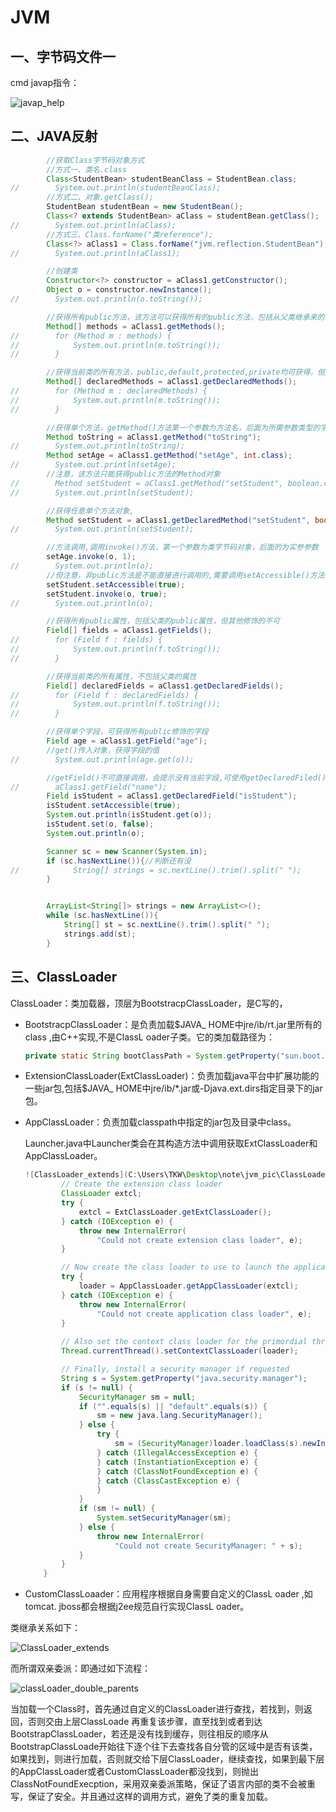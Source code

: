 # JVM

## 一、字节码文件一

cmd javap指令：

![javap_help](C:\Users\TKW\Desktop\note\jvm_pic\javap_help.png)

## 二、JAVA反射

```java
        //获取Class字节码对象方式
        //方式一、类名.class
        Class<StudentBean> studentBeanClass = StudentBean.class;
//        System.out.println(studentBeanClass);
        //方式二、对象.getClass();
        StudentBean studentBean = new StudentBean();
        Class<? extends StudentBean> aClass = studentBean.getClass();
//        System.out.println(aClass);
        //方式三、Class.forName("类reference");
        Class<?> aClass1 = Class.forName("jvm.reflection.StudentBean");
//        System.out.println(aClass1);

        //创建类
        Constructor<?> constructor = aClass1.getConstructor();
        Object o = constructor.newInstance();
//        System.out.println(o.toString());

        //获得所有public方法，该方法可以获得所有的public方法，包括从父类继承来的
        Method[] methods = aClass1.getMethods();
//        for (Method m : methods) {
//            System.out.println(m.toString());
//        }

        //获得当前类的所有方法，public,default,protected,private均可获得，但父类的方法不可
        Method[] declaredMethods = aClass1.getDeclaredMethods();
//        for (Method m : declaredMethods) {
//            System.out.println(m.toString());
//        }

        //获得单个方法，getMethod()方法第一个参数为方法名，后面为所需参数类型的字节码对象
        Method toString = aClass1.getMethod("toString");
//        System.out.println(toString);
        Method setAge = aClass1.getMethod("setAge", int.class);
//        System.out.println(setAge);
        //注意，该方法只能获得public方法的Method对象
//        Method setStudent = aClass1.getMethod("setStudent", boolean.class);
//        System.out.println(setStudent);

        //获得任意单个方法对象,
        Method setStudent = aClass1.getDeclaredMethod("setStudent", boolean.class);
//        System.out.println(setStudent);

        //方法调用,调用invoke()方法，第一个参数为类字节码对象，后面的为实参参数
        setAge.invoke(o, 1);
//        System.out.println(o);
        //但注意，非public方法是不能直接进行调用的,需要调用setAccessible()方法
        setStudent.setAccessible(true);
        setStudent.invoke(o, true);
//        System.out.println(o);

        //获得所有public属性，包括父类的public属性，但其他修饰的不可
        Field[] fields = aClass1.getFields();
//        for (Field f : fields) {
//            System.out.println(f.toString());
//        }

        //获得当前类的所有属性，不包括父类的属性
        Field[] declaredFields = aClass1.getDeclaredFields();
//        for (Field f : declaredFields) {
//            System.out.println(f.toString());
//        }

        //获得单个字段，可获得所有public修饰的字段
        Field age = aClass1.getField("age");
        //get()传入对象，获得字段的值
//        System.out.println(age.get(o));

        //getField()不可直接调用，会提示没有当前字段,可使用getDeclaredFiled()
//        aClass1.getField("name");
        Field isStudent = aClass1.getDeclaredField("isStudent");
        isStudent.setAccessible(true);
        System.out.println(isStudent.get(o));
        isStudent.set(o, false);
        System.out.println(o);

        Scanner sc = new Scanner(System.in);
        if (sc.hasNextLine()){//判断还有没
//            String[] strings = sc.nextLine().trim().split(" ");
        }


        ArrayList<String[]> strings = new ArrayList<>();
        while (sc.hasNextLine()){
            String[] st = sc.nextLine().trim().split(" ");
            strings.add(st);
        }
```

## 三、ClassLoader

ClassLoader：类加载器，顶层为BootstracpClassLoader，是C写的，

- BootstracpClassLoader：是负责加载$JAVA_ HOME中jre/ib/rt.jar里所有的class ,由C++实现,不是ClassL oader子类。它的类加载路径为：

  ```java
  private static String bootClassPath = System.getProperty("sun.boot.class.path");
  ```

- ExtensionClassLoader(ExtClassLoader)：负责加载java平台中扩展功能的一些jar包,包括\$JAVA_ HOME中jre/ib/*.jar或-Djava.ext.dirs指定目录下的jar包。

- AppClassLoader：负责加载classpath中指定的jar包及目录中class。

  Launcher.java中Launcher类会在其构造方法中调用获取ExtClassLoader和AppClassLoader。

  ```java
  ![ClassLoader_extends](C:\Users\TKW\Desktop\note\jvm_pic\ClassLoader_extends.png)public Launcher() {
          // Create the extension class loader
          ClassLoader extcl;
          try {
              extcl = ExtClassLoader.getExtClassLoader();
          } catch (IOException e) {
              throw new InternalError(
                  "Could not create extension class loader", e);
          }
  
          // Now create the class loader to use to launch the application
          try {
              loader = AppClassLoader.getAppClassLoader(extcl);
          } catch (IOException e) {
              throw new InternalError(
                  "Could not create application class loader", e);
          }
  		
          // Also set the context class loader for the primordial thread.
          Thread.currentThread().setContextClassLoader(loader);
  
          // Finally, install a security manager if requested
          String s = System.getProperty("java.security.manager");
          if (s != null) {
              SecurityManager sm = null;
              if ("".equals(s) || "default".equals(s)) {
                  sm = new java.lang.SecurityManager();
              } else {
                  try {
                      sm = (SecurityManager)loader.loadClass(s).newInstance();
                  } catch (IllegalAccessException e) {
                  } catch (InstantiationException e) {
                  } catch (ClassNotFoundException e) {
                  } catch (ClassCastException e) {
                  }
              }
              if (sm != null) {
                  System.setSecurityManager(sm);
              } else {
                  throw new InternalError(
                      "Could not create SecurityManager: " + s);
              }
          }
      }
  ```

  

- CustomClassLoaader：应用程序根据自身需要自定义的ClassL oader ,如tomcat. jboss都会根据j2ee规范自行实现ClassL oader。

类继承关系如下：

![ClassLoader_extends](C:\Users\TKW\Desktop\note\jvm_pic\ClassLoader_extends.png)

而所谓双亲委派：即通过如下流程：

![classLoader_double_parents](C:\Users\TKW\Desktop\note\jvm_pic\classLoader_double_parents.png)

当加载一个Class时，首先通过自定义的ClassLoader进行查找，若找到，则返回，否则交由上层ClassLoade 再重复该步骤，直至找到或者到达BootstrapClassLoader，若还是没有找到缓存，则往相反的顺序从BootstrapClassLoade开始往下逐个往下去查找各自分管的区域中是否有该类，如果找到，则进行加载，否则就交给下层ClassLoader，继续查找，如果到最下层的AppClassLoader或者CustomClassLoader都没找到，则抛出ClassNotFoundExecption，采用双亲委派策略，保证了语言内部的类不会被重写，保证了安全。并且通过这样的调用方式，避免了类的重复加载。





